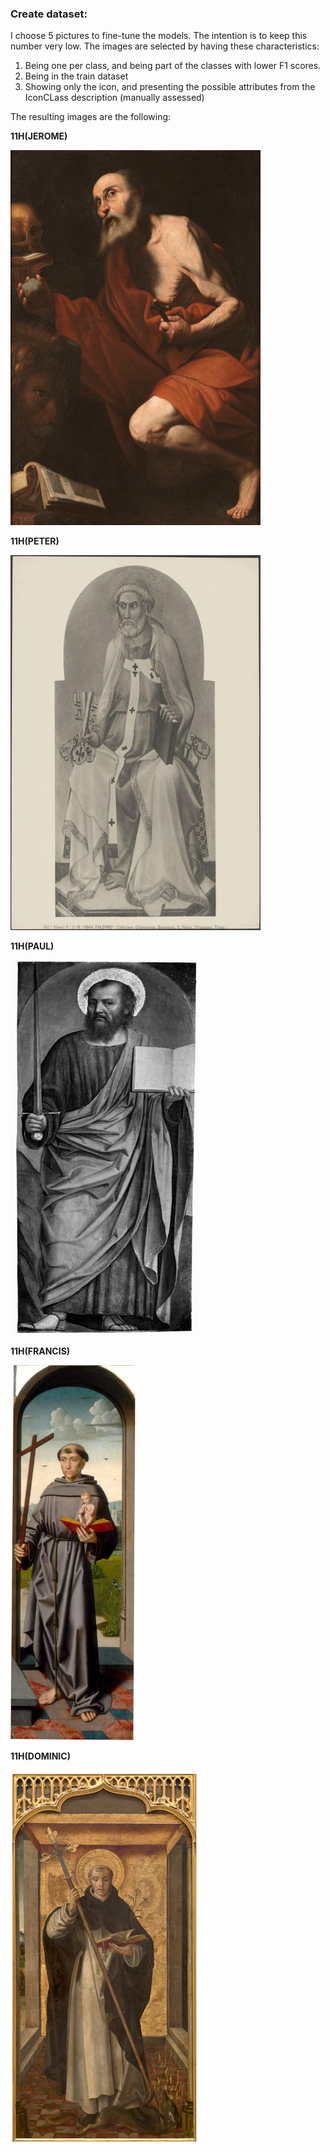 ### Create dataset:

I choose 5 pictures to fine-tune the models. The intention is to keep this number very low. The images are selected by having these characteristics:

1. Being one per class, and being part of the classes with lower F1 scores.
2. Being in the train dataset
3. Showing only the icon, and presenting the possible attributes from the IconCLass description (manually assessed)

The resulting images are the following:

**11H(JEROME)**

<img src="dataset/few-shot/0c8573aa-ad2d-4672-bc2c-7067bd863153_bb1e7952-4766-41b9-bfdf-1abf01bac531.jpg" alt="11H(JEROME)" width="400" height="600">

**11H(PETER)**

<img src="dataset/few-shot/1440147397.jpg" alt="11H(PETER)" width="400" height="600">

**11H(PAUL)**

<img src="dataset/few-shot/1828079898.jpg" alt="11H(PAUL)" width="300" height="600">

**11H(FRANCIS)**

<img src="dataset/few-shot/1942_9_17_c.jpg" alt="11H(FRANCIS)" width="200" height="600">

**11H(DOMINIC)**

<img src="dataset/few-shot/2e9faf04-90cf-4973-b253-c77c53dd1ccf_f450ccb9-2973-442a-89a4-fa54eeeedd20.jpg" alt="11H(DOMINIC)" width="300" height="600">
